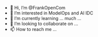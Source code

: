 - 👋 Hi, I’m @FrankOpenCom
- 👀 I’m interested in ModelOps and AI IDC
- 🌱 I’m currently learning ... much ...
- 💞️ I’m looking to collaborate on ...
- 📫 How to reach me ...

<!---
FrankOpenCom/FrankOpenCom is a ✨ special ✨ repository because its `README.md` (this file) appears on your GitHub profile.
You can click the Preview link to take a look at your changes.
--->
